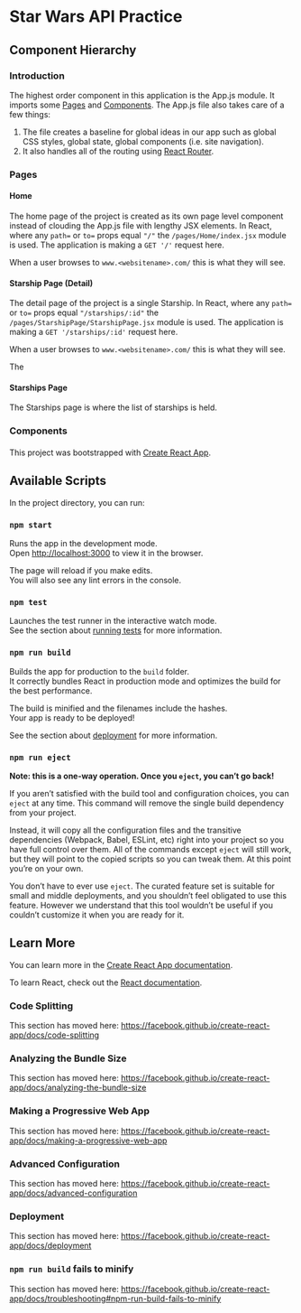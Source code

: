 # Star Wars API Practice

## Component Hierarchy

### Introduction

The highest order component in this application is the App.js module. It imports some [Pages](#Pages) and [Components](#Components). The App.js file also takes care of a few things: 

1. The file creates a baseline for global ideas in our app such as global CSS styles, global state, global components (i.e. site navigation).
2. It also handles all of the routing using [React Router](https://reacttraining.com/react-router/web/guides/quick-start).

### Pages

#### Home

The home page of the project is created as its own page level component instead of clouding the App.js file with lengthy JSX elements. In React, where any `path=` or `to=` props equal `"/"` the `/pages/Home/index.jsx` module is used. The application is making a `GET '/'` request here.

When a user browses to `www.<websitename>.com/` this is what they will see.

#### Starship Page (Detail)

The detail page of the project is a single Starship.  In React, where any `path=` or `to=` props equal `"/starships/:id"` the `/pages/StarshipPage/StarshipPage.jsx` module is used. The application is making a `GET '/starships/:id'` request here.

When a user browses to `www.<websitename>.com/` this is what they will see.

The

#### Starships Page

The Starships page is where the list of starships is held.

### Components

#### 
This project was bootstrapped with [Create React App](https://github.com/facebook/create-react-app).

## Available Scripts

In the project directory, you can run:

### `npm start`

Runs the app in the development mode.<br>
Open [http://localhost:3000](http://localhost:3000) to view it in the browser.

The page will reload if you make edits.<br>
You will also see any lint errors in the console.

### `npm test`

Launches the test runner in the interactive watch mode.<br>
See the section about [running tests](https://facebook.github.io/create-react-app/docs/running-tests) for more information.

### `npm run build`

Builds the app for production to the `build` folder.<br>
It correctly bundles React in production mode and optimizes the build for the best performance.

The build is minified and the filenames include the hashes.<br>
Your app is ready to be deployed!

See the section about [deployment](https://facebook.github.io/create-react-app/docs/deployment) for more information.

### `npm run eject`

**Note: this is a one-way operation. Once you `eject`, you can’t go back!**

If you aren’t satisfied with the build tool and configuration choices, you can `eject` at any time. This command will remove the single build dependency from your project.

Instead, it will copy all the configuration files and the transitive dependencies (Webpack, Babel, ESLint, etc) right into your project so you have full control over them. All of the commands except `eject` will still work, but they will point to the copied scripts so you can tweak them. At this point you’re on your own.

You don’t have to ever use `eject`. The curated feature set is suitable for small and middle deployments, and you shouldn’t feel obligated to use this feature. However we understand that this tool wouldn’t be useful if you couldn’t customize it when you are ready for it.

## Learn More

You can learn more in the [Create React App documentation](https://facebook.github.io/create-react-app/docs/getting-started).

To learn React, check out the [React documentation](https://reactjs.org/).

### Code Splitting

This section has moved here: https://facebook.github.io/create-react-app/docs/code-splitting

### Analyzing the Bundle Size

This section has moved here: https://facebook.github.io/create-react-app/docs/analyzing-the-bundle-size

### Making a Progressive Web App

This section has moved here: https://facebook.github.io/create-react-app/docs/making-a-progressive-web-app

### Advanced Configuration

This section has moved here: https://facebook.github.io/create-react-app/docs/advanced-configuration

### Deployment

This section has moved here: https://facebook.github.io/create-react-app/docs/deployment

### `npm run build` fails to minify

This section has moved here: https://facebook.github.io/create-react-app/docs/troubleshooting#npm-run-build-fails-to-minify
